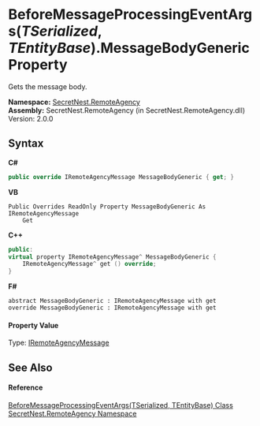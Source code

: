 # BeforeMessageProcessingEventArgs(*TSerialized*, *TEntityBase*).MessageBodyGeneric Property 
 

Gets the message body.

**Namespace:**&nbsp;<a href="N_SecretNest_RemoteAgency">SecretNest.RemoteAgency</a><br />**Assembly:**&nbsp;SecretNest.RemoteAgency (in SecretNest.RemoteAgency.dll) Version: 2.0.0

## Syntax

**C#**<br />
``` C#
public override IRemoteAgencyMessage MessageBodyGeneric { get; }
```

**VB**<br />
``` VB
Public Overrides ReadOnly Property MessageBodyGeneric As IRemoteAgencyMessage
	Get
```

**C++**<br />
``` C++
public:
virtual property IRemoteAgencyMessage^ MessageBodyGeneric {
	IRemoteAgencyMessage^ get () override;
}
```

**F#**<br />
``` F#
abstract MessageBodyGeneric : IRemoteAgencyMessage with get
override MessageBodyGeneric : IRemoteAgencyMessage with get
```


#### Property Value
Type: <a href="T_SecretNest_RemoteAgency_IRemoteAgencyMessage">IRemoteAgencyMessage</a>

## See Also


#### Reference
<a href="T_SecretNest_RemoteAgency_BeforeMessageProcessingEventArgs_2">BeforeMessageProcessingEventArgs(TSerialized, TEntityBase) Class</a><br /><a href="N_SecretNest_RemoteAgency">SecretNest.RemoteAgency Namespace</a><br />